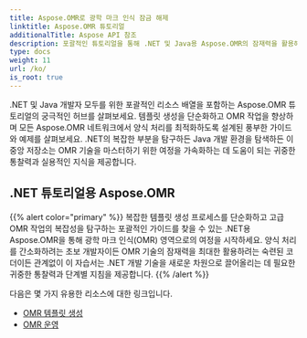```yaml
---
title: Aspose.OMR로 광학 마크 인식 잠금 해제
linktitle: Aspose.OMR 튜토리얼
additionalTitle: Aspose API 참조
description: 포괄적인 튜토리얼을 통해 .NET 및 Java용 Aspose.OMR의 잠재력을 활용해 보세요. 템플릿 생성을 단순화하고 OMR 운영을 손쉽게 향상하세요.
type: docs
weight: 11
url: /ko/
is_root: true
---
```


.NET 및 Java 개발자 모두를 위한 포괄적인 리소스 배열을 포함하는 Aspose.OMR 튜토리얼의 궁극적인 허브를 살펴보세요. 템플릿 생성을 단순화하고 OMR 작업을 향상하며 모든 Aspose.OMR 네트워크에서 양식 처리를 최적화하도록 설계된 풍부한 가이드와 예제를 살펴보세요. .NET의 복잡한 부분을 탐구하든 Java 개발 환경을 탐색하든 이 중앙 저장소는 OMR 기술을 마스터하기 위한 여정을 가속화하는 데 도움이 되는 귀중한 통찰력과 실용적인 지식을 제공합니다.

## .NET 튜토리얼용 Aspose.OMR
{{% alert color="primary" %}}
복잡한 템플릿 생성 프로세스를 단순화하고 고급 OMR 작업의 복잡성을 탐구하는 포괄적인 가이드를 찾을 수 있는 .NET용 Aspose.OMR을 통해 광학 마크 인식(OMR) 영역으로의 여정을 시작하세요. 양식 처리를 간소화하려는 초보 개발자이든 OMR 기술의 잠재력을 최대한 활용하려는 숙련된 코더이든 관계없이 이 자습서는 .NET 개발 기술을 새로운 차원으로 끌어올리는 데 필요한 귀중한 통찰력과 단계별 지침을 제공합니다.
{{% /alert %}}

다음은 몇 가지 유용한 리소스에 대한 링크입니다.
 
- [OMR 템플릿 생성](./net/omr-template-generation/)
- [OMR 운영](./net/omr-operations/)